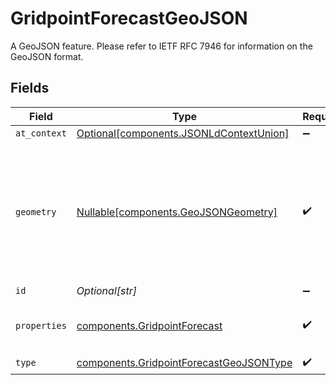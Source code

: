 # GridpointForecastGeoJSON

A GeoJSON feature. Please refer to IETF RFC 7946 for information on the GeoJSON format.


## Fields

| Field                                                                                              | Type                                                                                               | Required                                                                                           | Description                                                                                        |
| -------------------------------------------------------------------------------------------------- | -------------------------------------------------------------------------------------------------- | -------------------------------------------------------------------------------------------------- | -------------------------------------------------------------------------------------------------- |
| `at_context`                                                                                       | [Optional[components.JSONLdContextUnion]](../../models/components/jsonldcontextunion.md)           | :heavy_minus_sign:                                                                                 | N/A                                                                                                |
| `geometry`                                                                                         | [Nullable[components.GeoJSONGeometry]](../../models/components/geojsongeometry.md)                 | :heavy_check_mark:                                                                                 | A GeoJSON geometry object. Please refer to IETF RFC 7946 for information on the GeoJSON format.    |
| `id`                                                                                               | *Optional[str]*                                                                                    | :heavy_minus_sign:                                                                                 | N/A                                                                                                |
| `properties`                                                                                       | [components.GridpointForecast](../../models/components/gridpointforecast.md)                       | :heavy_check_mark:                                                                                 | A multi-day forecast for a 2.5km grid square.                                                      |
| `type`                                                                                             | [components.GridpointForecastGeoJSONType](../../models/components/gridpointforecastgeojsontype.md) | :heavy_check_mark:                                                                                 | N/A                                                                                                |